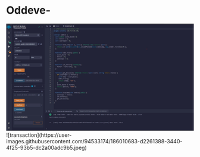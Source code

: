 # Oddeve-
<img src="Oddeve/code.jpg" />
![transaction](https://user-images.githubusercontent.com/94533174/186010683-d2261388-3440-4f25-93b5-dc2a00adc9b5.jpeg)
